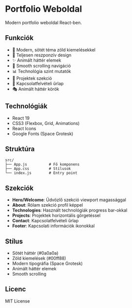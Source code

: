 # Portfolio Weboldal

Modern portfolio weboldal React-ben.

## Funkciók

- 🎨 Modern, sötét téma zöld kiemelésekkel
- 📱 Teljesen reszponzív design
- ✨ Animált háttér elemek
- 🎯 Smooth scrolling navigáció
- 📊 Technológia szint mutatók
- 💼 Projektek szekció
- 📧 Kapcsolatfelvételi űrlap
- 🎭 Animált háttér körök

## Technológiák

- React 19
- CSS3 (Flexbox, Grid, Animations)
- React Icons
- Google Fonts (Space Grotesk)

## Struktúra

```
src/
├── App.js          # Fő komponens
├── App.css         # Stílusok
└── index.js        # Entry point
```

## Szekciók

- **Hero/Welcome**: Üdvözlő szekció viewport magassággal
- **About**: Rólam szekció profil képpel
- **Technologies**: Használt technológiák progress bar-okkal
- **Projects**: Projektek horizontális görgetéssel
- **Contact**: Kapcsolatfelvételi űrlap
- **Footer**: Kapcsolati információk ikonokkal

## Stílus

- Sötét háttér (#0a0a0a)
- Zöld kiemelések (#00ff88)
- Modern tipográfia (Space Grotesk)
- Animált háttér elemek
- Smooth scrolling

## Licenc

MIT License
